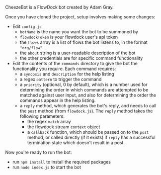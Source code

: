 CheezeBot is a FlowDock bot created by Adam Gray.

Once you have cloned the project, setup involves making some changes:

* Edit `config.js`
	* `botName` is the name you want the bot to be summoned by
	* `flowdockToken` is your flowdock user's api token
	* the `flows` array is a list of flows the bot listens to, in the format `"org/flow"`
	* the `about` string is a user-readable description of the bot
	* the other credentials are for specific command functionality
* Edit the contents of the `commands` directory to give the bot the functionality you require.
	Each command requires:
	* a `synopsis` and `description` for the help listing
	* a regex `pattern` to trigger the command
	* a `priority` (optional, 0 by default), which is a number used for determining the order in which commands are attempted to be matched against user input, and also for determining the order the commands appear in the help listing.
	* a `reply` method, which generates the bot's reply, and needs to call the `post` method (from `flowdock.js`). The `reply` method takes the following parameters:
		* the regex `match` array
		* the flowdock stream `context` object
		* a `callback` function, which should be passed on to the `post` method, or called directly (if it exists) if `reply` has a successful termination state which doesn't result in a post.

Now you're ready to run the bot:

* run `npm install` to install the required packages
* run `node index.js` to start the bot
